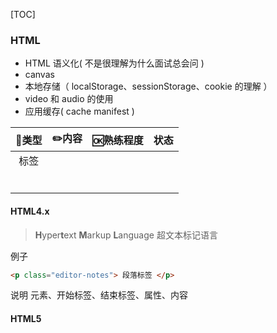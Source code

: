 [TOC]

### HTML

- HTML 语义化( 不是很理解为什么面试总会问 )
- canvas
- 本地存储（ localStorage、sessionStorage、cookie 的理解 ）
- video 和 audio 的使用
- 应用缓存( cache manifest )

| 🍭类型 | ✏️内容 | 🆗熟练程度 | 状态 |
| :---: | :---: | :-------: | :--: |
| 标签  |       |           |      |
|       |       |           |      |
|       |       |           |      |
|       |       |           |      |
|       |       |           |      |
|       |       |           |      |
|       |       |           |      |

#### HTML4.x

> **H**yper**t**ext **M**arkup **L**anguage 超文本标记语言

例子

~~~html
<p class="editor-notes"> 段落标签 </p>
~~~

说明 元素、开始标签、结束标签、属性、内容

#### HTML5


